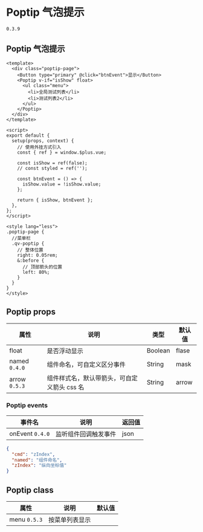 # Poptip 气泡提示

`0.3.9`

## Poptip 气泡提示

<CodeRun auto editable>

```vue
<template>
  <div class="poptip-page">
    <Button type="primary" @click="btnEvent">显示</Button>
    <Poptip v-if="isShow" float>
      <ul class="menu">
        <li>全局测试列表</li>
        <li>测试列表2</li>
      </ul>
    </Poptip>
  </div>
</template>

<script>
export default {
  setup(props, context) {
    // 使用外挂方式引入
    const { ref } = window.$plus.vue;

    const isShow = ref(false);
    // const styled = ref('');

    const btnEvent = () => {
      isShow.value = !isShow.value;
    };

    return { isShow, btnEvent };
  },
};
</script>

<style lang="less">
.poptip-page {
  //菜单栏
  .qv-poptip {
    // 整体位置
    right: 0.05rem;
    &:before {
      // 顶部箭头的位置
      left: 80%;
    }
  }
}
</style>
```

</CodeRun>

## Poptip props

| 属性          | 说明                                        | 类型    | 默认值 |
| ------------- | ------------------------------------------- | ------- | ------ |
| float         | 是否浮动显示                                | Boolean | flase  |
| named `0.4.0` | 组件命名，可自定义区分事件                  | String  | mask   |
| arrow `0.5.3` | 组件样式名，默认带箭头，可自定义箭头 css 名 | String  | arrow  |

### Poptip events

| 事件名          | 说明                 | 返回值 |
| --------------- | -------------------- | ------ |
| onEvent `0.4.0` | 监听组件回调触发事件 | json   |

```json
{
  "cmd": "zIndex",
  "named": "组件命名",
  "zIndex": "纵向坐标值"
}
```

## Poptip class

| 属性         | 说明           | 默认值 |
| ------------ | -------------- | ------ |
| menu `0.5.3` | 按菜单列表显示 |        |

